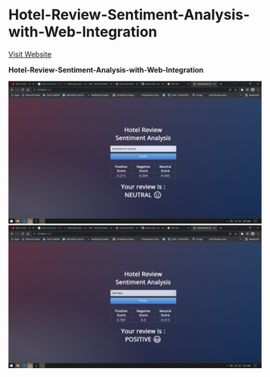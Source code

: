 # Hotel-Review-Sentiment-Analysis-with-Web-Integration

<a  target="_blank" href="http://piyushpipriye.pythonanywhere.com/"> Visit Website</a>

<b>Hotel-Review-Sentiment-Analysis-with-Web-Integration</b>

![](1.png)
![](2.png)
